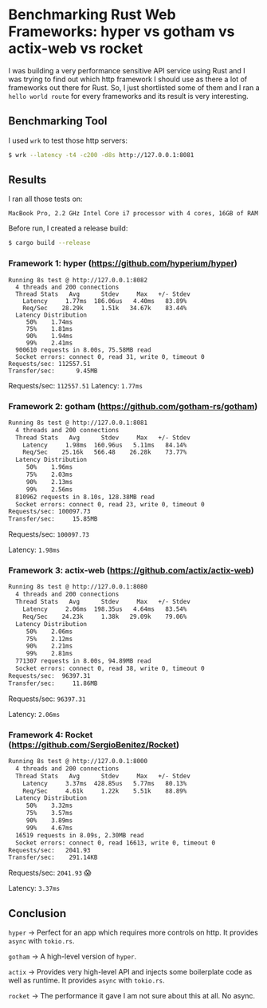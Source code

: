 # Benchmarking Rust Web Frameworks: hyper vs gotham vs actix-web vs rocket

I was building a very performance sensitive API service using Rust and I was trying to find out which http framework I should use
as there a lot of frameworks out there for Rust. So, I just shortlisted some of them and I ran a `hello world route` for every frameworks
and its result is very interesting.

## Benchmarking Tool

I used `wrk` to test those http servers:

```sh
$ wrk --latency -t4 -c200 -d8s http://127.0.0.1:8081
```

## Results

I ran all those tests on:

`MacBook Pro, 2.2 GHz Intel Core i7 processor with 4 cores, 16GB of RAM`

Before run, I created a release build:

```sh
$ cargo build --release
```

### Framework 1: hyper (https://github.com/hyperium/hyper)

```
Running 8s test @ http://127.0.0.1:8082
  4 threads and 200 connections
  Thread Stats   Avg      Stdev     Max   +/- Stdev
    Latency     1.77ms  186.06us   4.40ms   83.89%
    Req/Sec    28.29k     1.51k   34.67k    83.44%
  Latency Distribution
     50%    1.74ms
     75%    1.81ms
     90%    1.94ms
     99%    2.41ms
  900610 requests in 8.00s, 75.58MB read
  Socket errors: connect 0, read 31, write 0, timeout 0
Requests/sec: 112557.51
Transfer/sec:      9.45MB
```

Requests/sec: `112557.51`
Latency: `1.77ms`


### Framework 2: gotham (https://github.com/gotham-rs/gotham)

```txt
Running 8s test @ http://127.0.0.1:8081
  4 threads and 200 connections
  Thread Stats   Avg      Stdev     Max   +/- Stdev
    Latency     1.98ms  160.96us   5.11ms   84.14%
    Req/Sec    25.16k   566.48    26.28k    73.77%
  Latency Distribution
     50%    1.96ms
     75%    2.03ms
     90%    2.13ms
     99%    2.56ms
  810962 requests in 8.10s, 128.38MB read
  Socket errors: connect 0, read 23, write 0, timeout 0
Requests/sec: 100097.73
Transfer/sec:     15.85MB
```

Requests/sec: `100097.73`

Latency: `1.98ms`


### Framework 3: actix-web (https://github.com/actix/actix-web)

```txt
Running 8s test @ http://127.0.0.1:8080
  4 threads and 200 connections
  Thread Stats   Avg      Stdev     Max   +/- Stdev
    Latency     2.06ms  198.35us   4.64ms   83.54%
    Req/Sec    24.23k     1.38k   29.09k    79.06%
  Latency Distribution
     50%    2.06ms
     75%    2.12ms
     90%    2.21ms
     99%    2.81ms
  771307 requests in 8.00s, 94.89MB read
  Socket errors: connect 0, read 38, write 0, timeout 0
Requests/sec:  96397.31
Transfer/sec:     11.86MB
```

Requests/sec: `96397.31`

Latency: `2.06ms`


### Framework 4: Rocket (https://github.com/SergioBenitez/Rocket)
```txt
Running 8s test @ http://127.0.0.1:8000
  4 threads and 200 connections
  Thread Stats   Avg      Stdev     Max   +/- Stdev
    Latency     3.37ms  428.85us   5.77ms   80.13%
    Req/Sec     4.61k     1.22k    5.51k    88.89%
  Latency Distribution
     50%    3.32ms
     75%    3.57ms
     90%    3.89ms
     99%    4.67ms
  16519 requests in 8.09s, 2.30MB read
  Socket errors: connect 0, read 16613, write 0, timeout 0
Requests/sec:   2041.93
Transfer/sec:    291.14KB
```

Requests/sec: `2041.93` 😱

Latency: `3.37ms`


## Conclusion

`hyper`   -> Perfect for an app which requires more controls on http. It provides `async` with `tokio.rs`.

`gotham`  -> A high-level version of `hyper`.

`actix`   -> Provides very high-level API and injects some boilerplate code as well as runtime. It provides `async` with `tokio.rs`.

`rocket`  -> The performance it gave I am not sure about this at all. No async.
